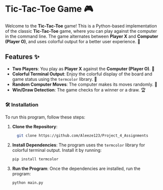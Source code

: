 # Tic-Tac-Toe Game 🎮

Welcome to the **Tic-Tac-Toe** game! This is a Python-based implementation of the classic **Tic-Tac-Toe** game, where you can play against the computer in the command line. The game alternates between **Player X** and **Computer (Player O)**, and uses colorful output for a better user experience. 🎉

## Features ✨
- **Two Players**: You play as **Player X** against the **Computer (Player O)**. 🤖
- **Colorful Terminal Output**: Enjoy the colorful display of the board and game status using the `termcolor` library. 🌈
- **Random Computer Moves**: The computer makes its moves randomly. 🎲
- **Win/Draw Detection**: The game checks for a winner or a draw. 🏆

### 🛠️ Installation

To run this program, follow these steps:

1. **Clone the Repository**:
    ```bash
      git clone https://github.com/Aleeze123/Project_4_Assignments
    ```

2. **Install Dependencies**:
    The program uses the `termcolor` library for colorful terminal output. Install it by running:
    ```bash
    pip install termcolor
    ```

3. **Run the Program**:
    Once the dependencies are installed, run the program:
    ```bash
    python main.py
    ```
